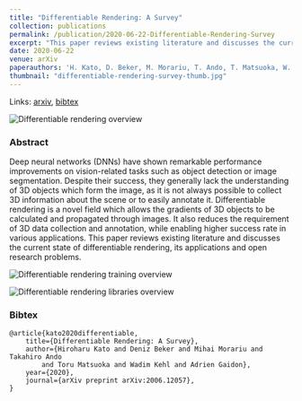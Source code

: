 ```yaml
---
title: "Differentiable Rendering: A Survey"
collection: publications
permalink: /publication/2020-06-22-Differentiable-Rendering-Survey
excerpt: "This paper reviews existing literature and discusses the current state of differentiable rendering, its applications, and open research problems."
date: 2020-06-22
venue: arXiv
paperauthors: 'H. Kato, D. Beker, M. Morariu, T. Ando, T. Matsuoka, W. Kehl, A. Gaidon'
thumbnail: "differentiable-rendering-survey-thumb.jpg"
---
```


Links: [arxiv](https://arxiv.org/abs/2006.12057), [bibtex](#bibtex)

![Differentiable rendering overview](/images/differentiable-rendering-survey.png)

### Abstract

Deep neural networks (DNNs) have shown remarkable performance improvements on vision-related tasks such as object detection or image segmentation. Despite their success, they generally lack the understanding of 3D objects which form the image, as it is not always possible to collect 3D information about the scene or to easily annotate it. Differentiable rendering is a novel field which allows the gradients of 3D objects to be calculated and propagated through images. It also reduces the requirement of 3D data collection and annotation, while enabling higher success rate in various applications. This paper reviews existing literature and discusses the current state of differentiable rendering, its applications and open research problems.

![Differentiable rendering training overview](/images/differentiable-rendering-survey-2.png)

![Differentiable rendering libraries overview](/images/differentiable-rendering-survey-3.png)

### Bibtex

    @article{kato2020differentiable,
        title={Differentiable Rendering: A Survey},
        author={Hiroharu Kato and Deniz Beker and Mihai Morariu and Takahiro Ando
            and Toru Matsuoka and Wadim Kehl and Adrien Gaidon},
        year={2020},
        journal={arXiv preprint arXiv:2006.12057},
    }
